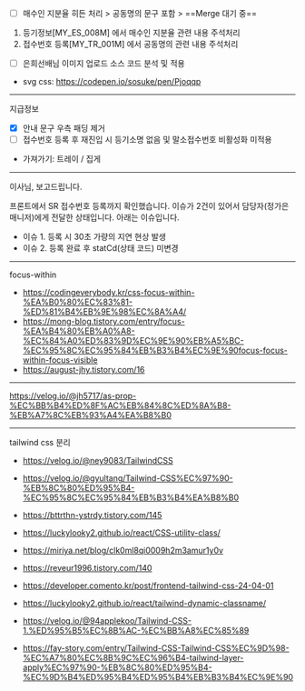 - [ ] 매수인 지분율 히든 처리 > 공동명의 문구 포함 > ==Merge 대기 중==
1. 등기정보[MY_ES_008M] 에서 매수인 지분율 관련 내용 주석처리
2. 접수번호 등록[MY_TR_001M] 에서 공동명의 관련 내용 주석처리

- [ ] 은희선배님 이미지 업로드 소스 코드 분석 및 적용
- svg css: https://codepen.io/sosuke/pen/Pjoqqp
***
지급정보
- [x] 안내 문구 우측 패딩 제거
- [ ] 접수번호 등록 후 재진입 시 등기소명 없음 및 말소접수번호 비활성화 미적용

- 가져가기: 트레이 / 집게
***
이사님, 보고드립니다.

프론트에서 SR 접수번호 등록까지 확인했습니다. 이슈가 2건이 있어서 담당자(정가은 매니저)에게 전달한 상태입니다. 아래는 이슈입니다.

- 이슈 1. 등록 시 30초 가량의 지연 현상 발생
- 이슈 2. 등록 완료 후 statCd(상태 코드) 미변경

***
focus-within
- https://codingeverybody.kr/css-focus-within-%EA%B0%80%EC%83%81-%ED%81%B4%EB%9E%98%EC%8A%A4/
- https://mong-blog.tistory.com/entry/focus-%EA%B4%80%EB%A0%A8-%EC%84%A0%ED%83%9D%EC%9E%90%EB%A5%BC-%EC%95%8C%EC%95%84%EB%B3%B4%EC%9E%90focus-focus-within-focus-visible
- https://august-jhy.tistory.com/16

***
https://velog.io/@jh5717/as-prop-%EC%BB%B4%ED%8F%AC%EB%84%8C%ED%8A%B8-%EB%A7%8C%EB%93%A4%EA%B8%B0
***

tailwind css 분리
- https://velog.io/@ney9083/TailwindCSS
- https://velog.io/@gyultang/Tailwind-CSS%EC%97%90-%EB%8C%80%ED%95%B4-%EC%95%8C%EC%95%84%EB%B3%B4%EA%B8%B0
- https://bttrthn-ystrdy.tistory.com/145
- https://luckylooky2.github.io/react/CSS-utility-class/
- https://miriya.net/blog/clk0ml8qi0009h2m3amur1y0v
- https://reveur1996.tistory.com/140
- https://developer.comento.kr/post/frontend-tailwind-css-24-04-01

- https://luckylooky2.github.io/react/tailwind-dynamic-classname/
- https://velog.io/@94applekoo/Tailwind-CSS-1.%ED%95%B5%EC%8B%AC-%EC%BB%A8%EC%85%89
- https://fay-story.com/entry/Tailwind-CSS-Tailwind-CSS%EC%9D%98-%EC%A7%80%EC%8B%9C%EC%96%B4-tailwind-layer-apply%EC%97%90-%EB%8C%80%ED%95%B4-%EC%9D%B4%ED%95%B4%ED%95%B4%EB%B3%B4%EC%9E%90
